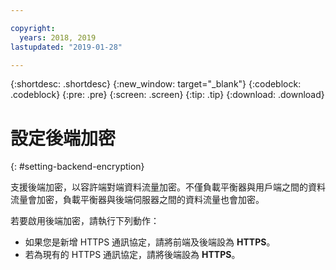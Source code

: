 ```yaml
---

copyright:
  years: 2018, 2019
lastupdated: "2019-01-28"

---
```


{:shortdesc: .shortdesc}
{:new_window: target="_blank"}
{:codeblock: .codeblock}
{:pre: .pre}
{:screen: .screen}
{:tip: .tip}
{:download: .download}

# 設定後端加密
{: #setting-backend-encryption}

支援後端加密，以容許端對端資料流量加密。不僅負載平衡器與用戶端之間的資料流量會加密，負載平衡器與後端伺服器之間的資料流量也會加密。

若要啟用後端加密，請執行下列動作：

* 如果您是新增 HTTPS 通訊協定，請將前端及後端設為 **HTTPS**。
* 若為現有的 HTTPS 通訊協定，請將後端設為 **HTTPS**。
